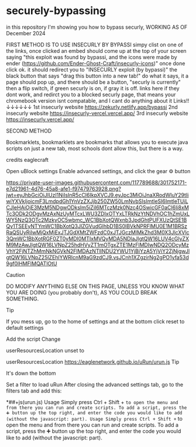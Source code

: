 # securely-bypassing
in this repository I'm showing you how to bypass securly, WORKING AS OF December 2024

FIRST METHOD IS TO USE INSECURLY BY BYPASSI
simpy clist on one of the links, once clicked an embed should come up at the top of your screen saying "this exploit was found by bypassi, and the icons were made by ender (https://github.com/Ender-Ghost-Craft/insecurly-icons)" once done click ok. it should redirect you to "INSECURLY exploit (by bypassi)" the black button that says "drag this button into a new tab!" do what it says, it a page should pop up, and there should be a button, "securly is currently" then a flip switch, if green securly is on, if gray it is off.
links here if they dont work, and redirct you to a blocked securly page, that means your chromebook version isnt compatable, and I cant do anything about it
Links!!        ↓↓↓↓↓↓
1st insecurly website https://zekurly.netlify.app/bypassi
2nd insecurly website https://insecurly-vercel.vercel.app/
3rd insecurly website https://insecurly.vercel.app/

SECOND METHOD

Bookmarklets, bookmarklets are bookmarks that allows you to execute java scripts on just a new tab, most schools dont allow this, but there is a way.

credits eaglecraft

Open uBlock settings
Enable advanced settings, and click the gear ⚙️ button

https://private-user-images.githubusercontent.com/117789688/301752171-e7d21961-4d76-45a8-afe1-f97479763928.png?jwt=eyJhbGciOiJIUzI1NiIsInR5cCI6IkpXVCJ9.eyJpc3MiOiJnaXRodWIuY29tIiwiYXVkIjoicmF3LmdpdGh1YnVzZXJjb250ZW50LmNvbSIsImtleSI6ImtleTUiLCJleHAiOjE3MzM5NDgwODksIm5iZiI6MTczMzk0Nzc4OSwicGF0aCI6Ii8xMTc3ODk2ODgvMzAxNzUyMTcxLWU3ZDIxOTYxLTRkNzYtNDVhOC1hZmUxLWY5NzQ3OTc2MzkyOC5wbmc_WC1BbXotQWxnb3JpdGhtPUFXUzQtSE1BQy1TSEEyNTYmWC1BbXotQ3JlZGVudGlhbD1BS0lBVkNPRFlMU0E1M1BRSzRaQSUyRjIwMjQxMjExJTJGdXMtZWFzdC0xJTJGczMlMkZhd3M0X3JlcXVlc3QmWC1BbXotRGF0ZT0yMDI0MTIxMVQyMDA5NDlaJlgtQW16LUV4cGlyZXM9MzAwJlgtQW16LVNpZ25hdHVyZT1mOTgxZTE1MzFlMDIwNDQ2ODcyMzVhY2FjNTZhMmNkNGVkN2FlMDAzNTllNDU2YWU1YjBiYzA5YjViY2ZjNjgwJlgtQW16LVNpZ25lZEhlYWRlcnM9aG9zdCJ9.vsJCnh1XZgzirNg2gPO1yfa53d9gf0lHMFIMQATlOtU


Caution

DO MODIFY ANYTHING ELSE ON THIS PAGE, UNLESS YOU KNOW WHAT YOU ARE DOING (you probably don't), AS YOU COULD BREAK SOMETHING.

Tip

If you mess up, go to the home of settings and at the bottom click reset to default settings

Add the script
Change

userResourcesLocation unset
to

userResourcesLocation https://eaglenetwork.github.io/uRun/urun.js
Tip

It's down the bottom

Set a filter to load uRun
After closing the advanced settings tab, go to the filters tab and add this:

*##+js(urun.js)
Usage
Simply press Ctrl + Shift + ` to open the menu and from there you can run and create scripts. To add a script, press the ➕ button up the top right, and enter the code you would like to add (without the javascript: part).
Usage
Simply press Ctrl + Shift + ` to open the menu and from there you can run and create scripts. To add a script, press the ➕ button up the top right, and enter the code you would like to add (without the javascript: part).
